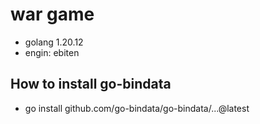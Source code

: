 # war game
  - golang 1.20.12
  - engin: ebiten

## How to install go-bindata
  - go install github.com/go-bindata/go-bindata/...@latest